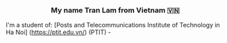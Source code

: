 <h3 align="center">My name Tran Lam from Vietnam 🇻🇳 </h3>

I'm a student of: [Posts and Telecommunications Institute of Technology in Ha Noi] (https://ptit.edu.vn/) (PTIT) -

